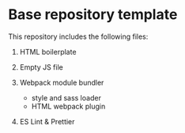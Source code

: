 # Base repository template

This repository includes the following files:

1. HTML boilerplate
2. Empty JS file
3. Webpack module bundler 

   - style and sass loader
   - HTML webpack plugin
   
4. ES Lint & Prettier